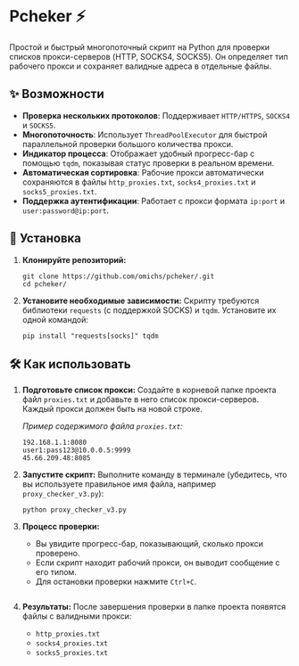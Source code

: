# Pcheker ⚡

Простой и быстрый многопоточный скрипт на Python для проверки списков прокси-серверов (HTTP, SOCKS4, SOCKS5). Он определяет тип рабочего прокси и сохраняет валидные адреса в отдельные файлы.

## ✨ Возможности

- **Проверка нескольких протоколов**: Поддерживает `HTTP/HTTPS`, `SOCKS4` и `SOCKS5`.
- **Многопоточность**: Использует `ThreadPoolExecutor` для быстрой параллельной проверки большого количества прокси.
- **Индикатор процесса**: Отображает удобный прогресс-бар с помощью `tqdm`, показывая статус проверки в реальном времени.
- **Автоматическая сортировка**: Рабочие прокси автоматически сохраняются в файлы `http_proxies.txt`, `socks4_proxies.txt` и `socks5_proxies.txt`.
- **Поддержка аутентификации**: Работает с прокси формата `ip:port` и `user:password@ip:port`.

## 🚀 Установка

1.  **Клонируйте репозиторий:**
    ```
    git clone https://github.com/omichs/pcheker/.git
    cd pcheker/
    ```

2.  **Установите необходимые зависимости:**
    Скрипту требуются библиотеки `requests` (с поддержкой SOCKS) и `tqdm`. Установите их одной командой:
    ```
    pip install "requests[socks]" tqdm
    ```

## 🛠️ Как использовать

1.  **Подготовьте список прокси:**
    Создайте в корневой папке проекта файл `proxies.txt` и добавьте в него список прокси-серверов. Каждый прокси должен быть на новой строке.

    *Пример содержимого файла `proxies.txt`:*
    ```
    192.168.1.1:8080
    user1:pass123@10.0.0.5:9999
    45.66.209.48:8085
    ```

2.  **Запустите скрипт:**
    Выполните команду в терминале (убедитесь, что вы используете правильное имя файла, например `proxy_checker_v3.py`):
    ```
    python proxy_checker_v3.py
    ```

3.  **Процесс проверки:**
    -   Вы увидите прогресс-бар, показывающий, сколько прокси проверено.
    -   Если скрипт находит рабочий прокси, он выводит сообщение с его типом.
    -   Для остановки проверки нажмите `Ctrl+C`.

    ```

4.  **Результаты:**
    После завершения проверки в папке проекта появятся файлы с валидными прокси:
    -   `http_proxies.txt`
    -   `socks4_proxies.txt`
    -   `socks5_proxies.txt`
